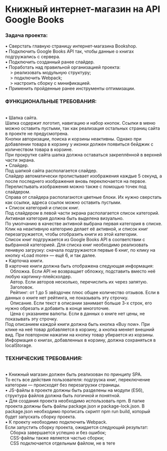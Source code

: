 <h1>Книжный интернет-магазин на API Google Books</h1>

<h3>Задача проекта:</h3>
• Сверстать главную страницу интернет-магазина Bookshop.<br>
• Подключить Google Books API так, чтобы данные о книгах подгружались с сервера.<br>
• Подключить созданный ранее слайдер.<br>
• Поработать над правильной организацией проекта:<br>
  &nbsp;&nbsp;&nbsp; > реализовать модульную структуру;<br>
  &nbsp;&nbsp;&nbsp; > подключить Webpack;<br>
  &nbsp;&nbsp;&nbsp; > настроить сборку с минификацией.<br>
• Применить пройденные ранее инструменты оптимизации.<br>

<h3>ФУНКЦИОНАЛЬНЫЕ ТРЕБОВАНИЯ:</h3><br>
• Шапка сайта.<br>
Шапка содержит логотип, навигацию и набор кнопок. Ссылки в меню можно оставить пустыми, так как реализация остальных страниц сайта в проекте не предусмотрена.<br>
Кнопки авторизации, поиска и корзины неактивны. Однако при добавлении товара в корзину у иконки должен появиться бейджик с количеством товара в корзине.<br>
При прокрутке сайта шапка должна оставаться закреплённой в верхней части экрана.<br>
• Слайдер.<br>
Под шапкой сайта располагается слайдер.<br>
Слайдер автоматически пролистывает изображения каждые 5 секунд, а после последнего изображения вновь переключается на первое. Перелистывать изображения можно также с помощью точек под слайдером.<br>
Справа от слайдера располагаются цветные блоки. Их нужно сверстать как ссылки, адреса ссылок можно оставить пустыми.<br>
• Список категорий и список книг.<br>
Под слайдером в левой части экрана располагается список категорий. Активная категория должна быть выделена визуально.<br>
По умолчанию в качестве активной выбрана первая категория в списке. Клик на неактивную категорию делает её активной, и список книг перезагружается, чтобы отобразить книги из этой категории.<br>
Список книг подгружается из Google Books API в соответствии с выбранной категорией. Для списка книг необходимо реализовать ленивую загрузку: сначала подгружаются первые 6 книг, по клику на кнопку «Load more» — ещё 6, и так далее.<br>
• Карточка книги.<br>
В карточке книги должна быть отображена следующая информация:<br>
  &nbsp;&nbsp;&nbsp; Обложка. Если API не возвращает обложку, подставить вместо неё любую картинку-плейсхолдер.<br>
  &nbsp;&nbsp;&nbsp; Автор. Если авторов несколько, перечислить их через запятую.<br>
  &nbsp;&nbsp;&nbsp; Заголовок.<br>
  &nbsp;&nbsp;&nbsp; Рейтинг: от 1 до 5 звёздочек плюс общее количество отзывов. Если в данных о книге нет рейтинга, не показывать эту строчку.<br>
  &nbsp;&nbsp;&nbsp; Описание. Если текст в описании занимает больше 3-х строк, его нужно обрезать и добавить в конце многоточие.<br>
  &nbsp;&nbsp;&nbsp; Цена с указанием валюты. Если в данных о книге нет цены, не показывать эту строчку.<br>
Под описанием каждой книги должна быть кнопка «Buy now». При клике на неё товар добавляется в корзину, а кнопка меняет внешний вид. При повторном нажатии на кнопку товар убирается из корзины.<br>
Информация о книгах, добавленных в корзину, должна сохраняться в localStorage.<br>

<h3>ТЕХНИЧЕСКИЕ ТРЕБОВАНИЯ:</h3><br>
• Книжный магазин должен быть реализован по принципу SPA. <br>
То есть все действия пользователя: подгрузка книг, переключение категории — происходят без перезагрузки страницы.<br>
• JS-файлы в проекте должны быть разделены на модули (ES6), структура файлов должна быть логичной и понятной.<br>
• Для создания проекта необходимо использовать npm. В папке проекта должны быть файлы package.json и package-lock.json. В package.json необходимо прописать скрипт npm run build, который будет запускать сборку проекта.<br>
• К проекту необходимо подключить Webpack.<br>
Если запустить сборку проекта, ожидается следующий результат:<br>
  &nbsp;&nbsp;&nbsp; Сборка завершается успешно и без ошибок;<br>
  &nbsp;&nbsp;&nbsp; CSS-файлы также является частью сборки;<br>
  &nbsp;&nbsp;&nbsp; CSS подключается отдельным файлом, не в теге <style>;<br>
  &nbsp;&nbsp;&nbsp; JS и CSS-файлы минифицируются в процессе сборки.<br>
• В проекте необходимо использовать ещё как минимум 2 инструмента оптимизации разработки (помимо npm и Webpack). Можно выбрать любые из списка:<br>
  &nbsp;&nbsp;&nbsp; Методология БЭМ;<br>
  &nbsp;&nbsp;&nbsp; CSS-препроцессор Sass (или аналог);<br>
  &nbsp;&nbsp;&nbsp; Шаблонизатор pug или аналог;<br>
  &nbsp;&nbsp;&nbsp; Webpack Dev Server;<br>
  &nbsp;&nbsp;&nbsp; Линтер.<br>

<h3>ТРЕБОВАНИЯ К ВЕРСТКЕ И CSS:</h3><br>
• Вёрстка должна соответствовать макету. Добиваться Pixel-Perfect соответствия не обязательно, но основные моменты должны быть соблюдены:<br>
  &nbsp;&nbsp;&nbsp; Цветовая гамма,<br>
  &nbsp;&nbsp;&nbsp; Шрифты,<br>
  &nbsp;&nbsp;&nbsp; Размеры,<br>
  &nbsp;&nbsp;&nbsp; Отступы.<br>
• Приложение должно корректно отображаться на различных разрешениях. Дизайна для мобильной версии в макете нет, поэтому нужно реализовать её самостоятельно.<br>
• Необходимо соблюдать семантическую вёрстку.<br>
В приложении должны присутствовать разделы ```<header>```, ```<main>``` и ```<nav>```. Ссылки должны быть прописаны в теге ```<a>```, кнопки должны быть реализованы элементом ```<button>```, и так далее. Не забывать также про обязательный атрибут alt у изображений.<br>
• При наведении курсора на любые кликабельные элементы должен появляться cursor: pointer.<br>
• Использовать селекторы по тегу и id для задания стилей нельзя. Использовать классы.<br>

<h3>ПРОЧИЕ ТРЕБОВАНИЯ:</h3><br>
• Писать код аккуратно, с соблюдением форматирования и отступов.<br>
• Стараться давать CSS-классам, переменным и функциям осмысленные имена.<br>
• Стараться использовать современный ES6 синтаксис: стрелочные функции, декомпозицию, Spred и т.д.<br>
• При написании кода стараться следовать принципам KISS (Keep It Short and Simple - не усложняй) и DRY (Don’t Repeat Yourself - не повторяйся).<br><br>

‣ <b>Результат работы - Страница книжного интернет-магазин на API Google Books</b><br>

![bookshop](https://github.com/ParamonovIvan/Bookshop_PJ-08/assets/131868856/5047d076-f0a3-4794-918d-79ffdc1d5045)
